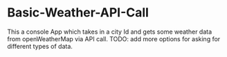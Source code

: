 # Basic-Weather-API-Call
This a console App which takes in a city Id and gets some weather data from openWeatherMap via API call. TODO: add more options for asking for different types of data.
